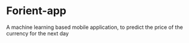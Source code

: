 # Forient-app
A machine learning based mobile application, to predict the price of the currency for the next day 
